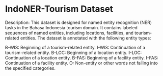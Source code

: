 # IndoNER-Tourism Dataset

Description: This dataset is designed for named entity recognition (NER) tasks in the Bahasa Indonesia tourism domain. It contains labeled sequences of named entities, including locations, facilities, and tourism-related entities. The dataset is annotated with the following entity types:

B-WIS: Beginning of a tourism-related entity.
I-WIS: Continuation of a tourism-related entity.
B-LOC: Beginning of a location entity.
I-LOC: Continuation of a location entity.
B-FAS: Beginning of a facility entity.
I-FAS: Continuation of a facility entity.
O: Non-entity or other words not falling into the specified categories.
